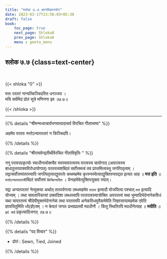 ```yaml
---
title: "श्लोक ७.७ ज्ञानविज्ञानयोग"
date: 2023-03-17T23:56:03+05:30
draft: false
book:
    toc_page: true
    next_page: Shloka8
    prev_page: Shloka6
    menu : geeta_menu
---
```




## श्लोक ७.७ {class=text-center}

<br/>

{{< shloka  "0"  >}}

मत्तः परतरं नान्यत्किञ्चिदस्ति धनञ्जय ।  
मयि सर्वमिदं प्रोतं सूत्रे मणिगणा इव ॥७.७॥

{{< /shloka >}}

---


{{% details "श्रीमन्मध्वाचार्यभगवत्पादाचर्य विरचित  गीताभाष्य" %}}

अहमेव परतरः मत्तोऽन्यत्परतरं न किञ्चिदपि।

{{% /details %}}



{{% details "श्रीराघवेन्द्रतीर्थविरचित गीताविवृतिः " %}}

ननु परावरप्रकृत्योः स्वाधीनत्वोक्त्यैव स्वस्यावरत्वस्य परत्वस्य 
चायोगात्‌ (अवरत्वस्य बाधादुत्तरवाक्यविरोधायोगात्‌) 
परतरत्वशब्दितं सर्वोत्तमत्वं तव
प्राप्तमित्यस्तु जगत्पितृत्वम्‌ । 
तद्वत्सर्वोत्तमांतरस्यापि जगत्पितृत्वाद्युपपत्तेः
कथमहमेव कृत्स्नस्येत्याद्युक्तिरुपपद्यत इत्यत आह ॥ 
**मत्त इति** ॥ `मत्तोऽन्यत्परतर`शब्दितं सर्वोत्तमं
`किंचित्नास्ति` । येनाहमेवेत्युक्तिरयुक्ता स्यात्‌।  

यद्वा अन्यत्परतरं नेत्युक्त्या अर्थात्‌ तात्पर्यगत्या लब्धमहमेव 
`परतर` इत्यादौ योजयित्वा पश्चात् `मत्त` इत्यादि योज्यम्‌ । 
तथा चावतारिकायां उक्तदिशा
लब्धस्यापि परतरत्वस्यात्रोक्तिः अपरतत्त्वं यथा 
भूम्यादिभेदेनानेकविधं यथा चापरतत्त्वं श्रीदेवीमुक्तभेदेनानेकं तथा 
परतरमपि अनेकविधमुतैकमेवेति
जिज्ञासायामहमेक एवेति ज्ञापयितुमिति ध्ये(ज्ञे)यम्‌ । 
न केवलं जगतः प्रभवप्रलयौ मदधीनौ । 
किंतु स्थितिरपि मदधीनेत्याह ॥ **मयीति** ॥ `इदं सर्व`
प्रकृत्यादिजगत्‌ ॥७.७॥


{{% /details %}}



{{% details "पद विचार" %}}

- प्रोतं : Sewn, Tied, Joined

{{% /details %}}
